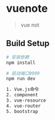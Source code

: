 # vuenote

> vue not

## Build Setup

``` bash
# 安装依赖
npm install

# 启动端口9999
npm run dev

1. Vue.js命令
2. component
3. vue-resource
4. vue-router
5. bootstrap
